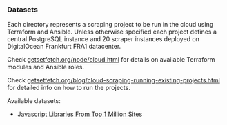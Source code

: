 ### Datasets

Each directory represents a scraping project to be run in the cloud using Terraform and Ansible. Unless otherwise specified each project defines a central PostgreSQL instance and 20 scraper instances deployed on DigitalOcean Frankfurt FRA1 datacenter.

Check [getsetfetch.org/node/cloud.html](https://getsetfetch.org/node/cloud.html) for details on available Terraform modules and Ansible roles. 

Check [getsetfetch.org/blog/cloud-scraping-running-existing-projects.html](https://getsetfetch.org/blog/cloud-scraping-running-existing-projects.html) for detailed info on how to run the projects.

Available datasets:
- [Javascript Libraries From Top 1 Million Sites](javascript-libs-from-top-1mm-sites/readme.md)

